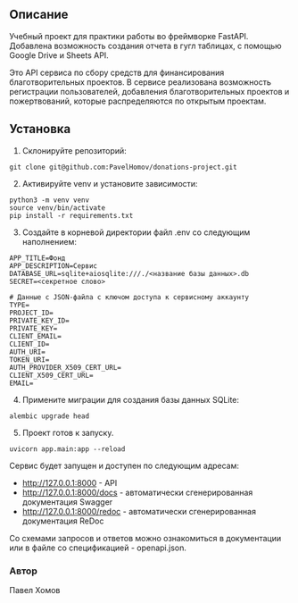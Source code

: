 ## Описание

Учебный проект для практики работы во фреймворке FastAPI. Добавлена возможность создания отчета в гугл таблицах, с помощью Google Drive и Sheets API.

Это API сервиса по сбору средств для финансирования благотворительных проектов. В сервисе реализована возможность регистрации пользователей, добавления благотворительных проектов и пожертвований, которые распределяются по открытым проектам.

## Установка
1. Склонируйте репозиторий:
```
git clone git@github.com:PavelHomov/donations-project.git
```
2. Активируйте venv и установите зависимости:
```
python3 -m venv venv
source venv/bin/activate
pip install -r requirements.txt
```
3. Создайте в корневой директории файл .env со следующим наполнением:
```
APP_TITLE=Фонд
APP_DESCRIPTION=Сервис
DATABASE_URL=sqlite+aiosqlite:///./<название базы данных>.db
SECRET=<секретное слово>

# Данные с JSON-файла с ключом доступа к сервисному аккаунту
TYPE=
PROJECT_ID=
PRIVATE_KEY_ID=
PRIVATE_KEY=
CLIENT_EMAIL=
CLIENT_ID=
AUTH_URI=
TOKEN_URI=
AUTH_PROVIDER_X509_CERT_URL=
CLIENT_X509_CERT_URL=
EMAIL=
```
4. Примените миграции для создания базы данных SQLite:
```
alembic upgrade head
```
5. Проект готов к запуску.
```
uvicorn app.main:app --reload 
```

Сервис будет запущен и доступен по следующим адресам:
- http://127.0.0.1:8000 - API
- http://127.0.0.1:8000/docs - автоматически сгенерированная документация Swagger
- http://127.0.0.1:8000/redoc - автоматически сгенерированная документация ReDoc

Со схемами запросов и ответов можно ознакомиться в документации или в файле со спецификацией - openapi.json.

### Автор
Павел Хомов
